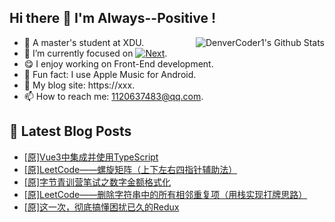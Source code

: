 ## Hi there 👋 I'm Always--Positive !
<div>
  <img alt="DenverCoder1's Github Stats" src="https://denvercoder1-github-readme-stats.vercel.app/api?username=qq1120637483&show_icons=true&count_private=true&theme=react&hide_border=true&hide_title=true&bg_color=1F222E&title_color=F85D7F&icon_color=F8D866" align= "right" />

- 🎒 A master's student at XDU. 
- 🔬 I’m currently focused on [![Next](https://img.shields.io/badge/-Next-brightgreen)](https://). 
- 😋 I enjoy working on Front-End development.
- 🎵 Fun fact: I use Apple Music for Android.
- 📝 My blog site: https://xxx.
- 📫 How to reach me:  1120637483@qq.com.
</div>  


## 📕 Latest Blog Posts

<!-- BLOG-POST-LIST:START -->
- [[原]Vue3中集成并使用TypeScript](https://blog.csdn.net/sinat_41696687/article/details/122578693)
- [[原]LeetCode——螺旋矩阵（上下左右四指针辅助法）](https://blog.csdn.net/sinat_41696687/article/details/122488254)
- [[原]字节青训营笔试之数字金额格式化](https://blog.csdn.net/sinat_41696687/article/details/122467471)
- [[原]LeetCode——删除字符串中的所有相邻重复项（用栈实现打牌思路）](https://blog.csdn.net/sinat_41696687/article/details/122386965)
- [[原]这一次，彻底搞懂困扰已久的Redux](https://blog.csdn.net/sinat_41696687/article/details/122376142)
<!-- BLOG-POST-LIST:END -->









